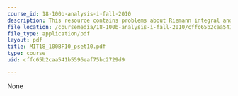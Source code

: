 ```yaml
---
course_id: 18-100b-analysis-i-fall-2010
description: This resource contains problems about Riemann integral and Rudin.
file_location: /coursemedia/18-100b-analysis-i-fall-2010/cffc65b2caa541b5596eaf75bc2729d9_MIT18_100BF10_pset10.pdf
file_type: application/pdf
layout: pdf
title: MIT18_100BF10_pset10.pdf
type: course
uid: cffc65b2caa541b5596eaf75bc2729d9

---
```

None